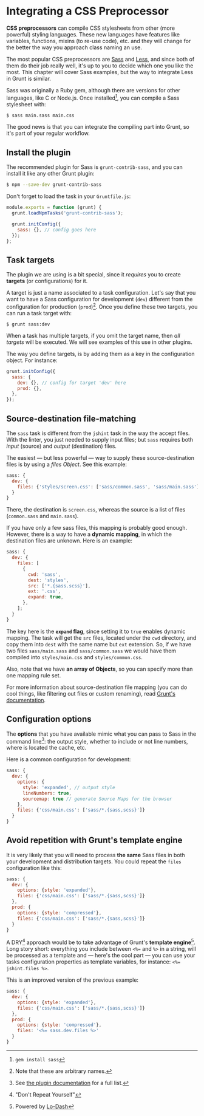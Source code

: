 # Integrating a CSS Preprocessor

**CSS preprocessors** can compile CSS stylesheets from other (more powerful) styling languages. These new languages have features like variables, functions, mixins (to re-use code), etc. and they will change for the better the way you approach class naming an use.

The most popular CSS preprocessors are [Sass](http://sass-lang.com/) and [Less](http://lesscss.org/), and since both of them do their job really well, it's up to you to decide which one you like the most. This chapter will cover Sass examples, but the way to integrate Less in Grunt is similar.

Sass was originally a Ruby gem, although there are versions for other languages, like C or Node.js. Once installed[^install], you can compile a Sass stylesheet with:

```bash
$ sass main.sass main.css
```

[^install]: `gem install sass`

The good news is that you can integrate the compiling part into Grunt, so it's part of your regular workflow.

## Install the plugin

The recommended plugin for Sass is `grunt-contrib-sass`, and you can install it like any other Grunt plugin:

```bash
$ npm --save-dev grunt-contrib-sass
```

Don't forget to load the task in your `Gruntfile.js`:

```js
module.exports = function (grunt) {
  grunt.loadNpmTasks('grunt-contrib-sass');

  grunt.initConfig({
    sass: {}, // config goes here
  });
};
```

## Task targets

The plugin we are using is a bit special, since it _requires_ you to create **targets** (or configurations) for it.

A target is just a name associated to a task configuration. Let's say that you want to have a Sass configuration for development (`dev`) different from the configuration for production (`prod`)[^names]. Once you define these two targets, you can run a task target with:

```
$ grunt sass:dev
```

[^names]: Note that these are arbitrary names.

When a task has multiple targets, if you omit the target name, then _all targets_ will be executed. We will see examples of this use in other plugins.

The way you define targets, is by adding them as a key in the configuration object. For instance:

```js
grunt.initConfig({
  sass: {
    dev: {}, // config for target 'dev' here
    prod: {},
  },
});
```

## Source-destination file-matching

The `sass` task is different from the `jshint` task in the way the accept files. With the linter, you just needed to supply input files; but `sass` requires both _input_ (source) and _output_ (destination) files.

The easiest — but less powerful — way to supply these source-destination files is by using a _files Object_. See this example:

```js
sass: {
  dev: {
    files: {'styles/screen.css': ['sass/common.sass', 'sass/main.sass']}
  }
}
```

There, the destination is `screen.css`, whereas the source is a list of files (`common.sass` and `main.sass`).

If you have only a few sass files, this mapping is probably good enough. However, there is a way to have a **dynamic mapping**, in which the destination files are unknown. Here is an example:

```js
sass: {
  dev: {
    files: [
      {
        cwd: 'sass',
        dest: 'styles',
        src: ['*.{sass.scss}'],
        ext: '.css',
        expand: true,
      },
    ];
  }
}
```

The key here is the **`expand` flag**, since setting it to `true` enables dynamic mapping. The task will get the `src` files, located under the `cwd` directory, and copy them into `dest` with the same name but `ext` extension. So, if we have two files `sass/main.sass` and `sass/common.sass` we would have them compiled into `styles/main.css` and `styles/common.css`.

Also, note that we have **an array of Objects**, so you can specify more than one mapping rule set.

For more information about source-destination file mapping (you can do cool things, like filtering out files or custom renaming), read [Grunt's documentation](http://gruntjs.com/configuring-tasks#files).

## Configuration options

The **options** that you have available mimic what you can pass to Sass in the command line[^sass-docs]: the output style, whether to include or not line numbers, where is located the cache, etc.

Here is a common configuration for development:

```js
sass: {
  dev: {
    options: {
      style: 'expanded', // output style
      lineNumbers: true,
      sourcemap: true // generate Source Maps for the browser
    },
    files: {'css/main.css': ['sass/*.{sass,scss}']}
  }
}
```

[^sass-docs]: See [the plugin documentation](https://github.com/gruntjs/grunt-contrib-sass) for a full list.

## Avoid repetition with Grunt's template engine

It is very likely that you will need to process **the same** Sass files in both your development and distribution targets. You could repeat the `files` configuration like this:

```js
sass: {
  dev: {
    options: {style: 'expanded'},
    files: {'css/main.css': ['sass/*.{sass,scss}']}
  },
  prod: {
    options: {style: 'compressed'},
    files: {'css/main.css': ['sass/*.{sass,scss}']}
  }
}
```

A DRY[^dry] approach would be to take advantage of Grunt's **template engine**[^lo-dash]. Long story short: everything you include between `<%=` and `%>` in a string, will be processed as a template and — here's the cool part — you can use your tasks configuration properties as template variables, for instance: `<%= jshint.files %>`.

[^lo-dash]: Powered by [Lo-Dash](http://lodash.com/docs#template)

This is an improved version of the previous example:

```js
sass: {
  dev: {
    options: {style: 'expanded'},
    files: {'css/main.css': ['sass/*.{sass,scss}']}
  },
  prod: {
    options: {style: 'compressed'},
    files: '<%= sass.dev.files %>'
  }
}
```

[^dry]: "Don't Repeat Yourself"
